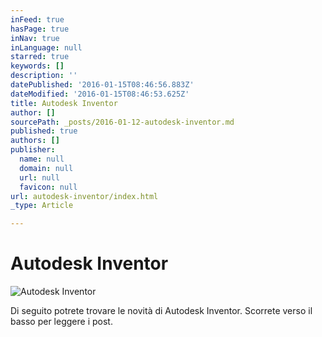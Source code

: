 ```yaml
---
inFeed: true
hasPage: true
inNav: true
inLanguage: null
starred: true
keywords: []
description: ''
datePublished: '2016-01-15T08:46:56.883Z'
dateModified: '2016-01-15T08:46:53.625Z'
title: Autodesk Inventor
author: []
sourcePath: _posts/2016-01-12-autodesk-inventor.md
published: true
authors: []
publisher:
  name: null
  domain: null
  url: null
  favicon: null
url: autodesk-inventor/index.html
_type: Article

---
```

# Autodesk Inventor
![Autodesk Inventor](https://the-grid-user-content.s3-us-west-2.amazonaws.com/d14371a2-3fc5-49af-acf1-e62c2f3e6f3f.png)

Di seguito potrete trovare le novità di Autodesk Inventor. Scorrete verso il basso per leggere i post.